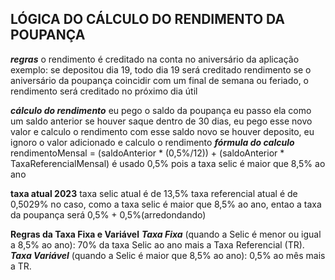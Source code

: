 ## LÓGICA DO CÁLCULO DO RENDIMENTO DA POUPANÇA
***regras***
o rendimento é creditado na conta no aniversário da aplicação
exemplo: se depositou dia 19, todo dia 19 será creditado rendimento
se o aniversário da poupança coincidir com um final de semana ou feriado, o rendimento será creditado no próximo dia útil

***cálculo do rendimento***
eu pego o saldo da poupança
eu passo ela como um saldo anterior
se houver saque dentro de 30 dias, eu pego esse novo valor e calculo o rendimento com esse saldo novo
se houver deposito, eu ignoro o valor adicionado e calculo o rendimento
***fórmula do calculo***
rendimentoMensal = (saldoAnterior * (0,5%/12)) + (saldoAnterior * TaxaReferencialMensal)
é usado 0,5% pois a taxa selic é maior que 8,5% ao ano


**taxa atual 2023**
taxa selic atual é de 13,5%
taxa referencial atual é de 0,5029%
no caso, como a taxa selic é maior que 8,5% ao ano, entao a taxa da poupança será 0,5% + 0,5%(arredondando)

**Regras da Taxa Fixa e Variável**
***Taxa Fixa*** (quando a Selic é menor ou igual a 8,5% ao ano): 70% da taxa Selic ao ano mais a Taxa Referencial (TR).
***Taxa Variável*** (quando a Selic é maior que 8,5% ao ano): 0,5% ao mês mais a TR.


